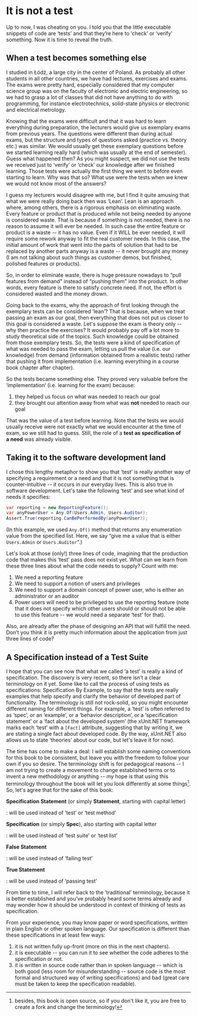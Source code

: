 It is not a test
================

Up to now, I was cheating on you. I told you that the little executable
snippets of code are ‘tests’ and that they’re here to ‘check’ or
‘verify’ something. Now it is time to reveal the truth.

When a test becomes something else 
----------------------------------

I studied in Łódź, a large city in the center of Poland. As probably all
other students in all other countries, we have had lectures, exercises
and exams. The exams were pretty hard, especially considered that my
computer science group was on the faculty of electronic and electric
engineering, so we had to grasp a lot of classes that did not have
anything to do with programming, for instance electrotechnics,
solid-state physics or electronic and electrical metrology.

Knowing that the exams were difficult and that it was hard to learn
everything during preparation, the lecturers would give us exemplary
exams from previous years. The questions were different than during
actual exams, but the structure and types of questions asked (practice
vs. theory etc.) was similar. We would usually get these exemplary
questions before we started learning really hard (which was usually at
the end of semester). Guess what happened then? As you might suspect, we
did not use the tests we received just to ‘verify’ or ‘check’ our
knowledge after we finished learning. Those tests were actually the
first thing we went to before even starting to learn. Why was that so?
What use were the tests when we knew we would not know most of the
answers?

I guess my lecturers would disagree with me, but I find it quite amusing
that what we were really doing back then was ‘Lean’. Lean is an approach
where, among others, there is a rigorous emphasis on eliminating waste.
Every feature or product that is produced while not being needed by
anyone is considered waste. That is because if something is not needed,
there is no reason to assume it will ever be needed. In such case the
entire feature or product is a waste -- it has no value. Even if it WILL
be ever needed, it will require some rework anyway to fit the real
customer needs. In this case, the initial amount of work that went into
the parts of solution that had to be replaced by another parts anyway is
a waste -- it never brought any money (I am not talking about such things
as customer demos, but finished, polished features or products).

So, in order to eliminate waste, there is huge pressure nowadays to
“pull features from demand" instead of “pushing them" into the product.
In other words, every feature is there to satisfy concrete need. If not,
the effort is considered wasted and the money drown.

Going back to the exams, why the approach of first looking through the
exemplary tests can be considered ‘lean’? That is because, when we treat
passing an exam as our goal, then everything that does not put us closer
to this goal is considered a waste. Let's suppose the exam is theory
only -- why then practice the exercises? It would probably pay off a lot
more to study theoretical side of the topics. Such knowledge could be
obtained from those exemplary tests. So, the tests were a kind of
specification of what was needed to pass the exam, letting us pull the
value (i.e. our knowledge) from demand (information obtained from
a realistic tests) rather that pushing it from implementation (i.e.
learning everything in a course book chapter after chapter).

So the tests became something else. They proved very valuable before the
‘implementation’ (i.e. learning for the exam) because:

1.  they helped us focus on what was needed to reach our goal
2.  they brought our attention away from what was **not** needed to
    reach our goal

That was the value of a test before learning. Note that the tests we
would usually receive were not exactly what we would encounter at the
time of exam, so we still had to guess. Still, the role of a **test as
specification of a need** was already visible.

Taking it to the software development land
------------------------------------------

I chose this lengthy metaphor to show you that ‘test’ is really another
way of specifying a requirement or a need and that it is not something
that is counter-intuitive -- it occurs in our everyday lives. This is
also true in software development. Let's take the following ‘test’ and
see what kind of needs it specifies:

```csharp
var reporting = new ReportingFeature();
var anyPowerUser = Any.Of(Users.Admin, Users.Auditor);
Assert.True(reporting.CanBePerformedBy(anyPowerUser));
```

(In this example, we used `Any.Of()` method that returns any enumeration
value from the specified list. Here, we say “give me a value that is
either `Users.Admin` or `Users.Auditor`“.)

Let's look at those (only!) three lines of code, imagining that the
production code that makes this ‘test’ pass does not exist yet. What can
we learn from these three lines about what the code needs to supply?
Count with me:

1.  We need a reporting feature
2.  We need to support a notion of users and privileges
3.  We need to support a domain concept of power user, who is either an
    administrator or an auditor
4.  Power users will need to be privileged to use the reporting feature
    (note that it does not specify which other users should or should
    not be able to use this feature -- we would need a separate ‘test’
    for that).

Also, are already after the phase of designing an API that will fulfill
the need. Don’t you think it is pretty much information about the
application from just three lines of code?

A Specification instead of a Test Suite
---------------------------------------

I hope that you can see now that what we called ‘a test’ is really
a kind of specification. The discovery is very recent, so there isn’t
a clear terminology on it yet. Some like to call the process of using
tests as specifications: Specification By Example, to say that the tests
are really examples that help specify and clarify the behavior of
developed part of functionality. The terminology is still not
rock-solid, so you might encounter different naming for different
things. For example, a ‘test’ is often referred to as ‘spec’, or an
‘example’, or a ‘behavior description’, or a ‘specification statement’
or a ‘fact about the developed system’ (the xUnit.NET framework marks
each ‘test’ with a `[Fact]` attribute, suggesting that by writing it, we
are stating a single fact about developed code. By the way, xUnit.NET
also allows us to state ‘theories’ about our code, but let's leave it
for now).

The time has come to make a deal: I will establish some naming
conventions for this book to be consistent, but leave you with the
freedom to follow your own if you so desire. The terminology shift is 
for pedagogical reasons -- I am not trying to create a movement to 
change established terms or to invent a new methodology or anything -- 
my hope is that using this terminology throughout the book will let you 
look differently at some things[^opensourcebook]. So, let's agree that for the sake of 
this book:

**Specification Statement** (or simply **Statement**, starting with capital letter)

:   will be used instead of ‘test’ or ‘test method’

**Specification** (or simply **Spec**), also starting with capital letter

:   will be used instead of ‘test suite’ or ‘test list’

**False Statement**

:   will be used instead of ‘failing test’

**True Statement**

:   will be used instead of ‘passing test’

From time to time, I will refer back to the ‘traditional’ terminology,
because it is better established and you’ve probably heard some terms
already and may wonder how it should be understood in context of
thinking of tests as specification.

From your experience, you may know paper or word specifications, written
in plain English or other spoken language. Our specification is
different than these specifications in at least few ways:

1.  it is not written fully up-front (more on this in the next
    chapters).
2.  it is executable -- you can run it to see whether the code adheres to
    the specification or not.
3.  it is written in source code rather than in spoken language -- which
    is both good (less room for misunderstanding -- source code is the
    most formal and structured way of writing specifications) and bad
    (great care must be taken to keep the specification readable).

[^opensourcebook]: besides, this book is open source, so if you don't like it, you are free to create a fork and change the terminology!